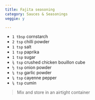 ```yaml
---
title: Fajita seasoning 
category: Sauces & Seasonings
veggie: y

--- 
```

* `1 tbsp` cornstarch
* `2 tsp` chilli powder
* `1 tsp` salt
* `1 tsp` paprika
* `1 tsp` sugar
* `¾ tsp` crushed chicken bouillon cube
* `½ tsp` onion powder
* `¼ tsp` garlic powder
* `¼ tsp` cayenne pepper
* `¼ tsp` cumin
 
>
> Mix and store in an airtight container